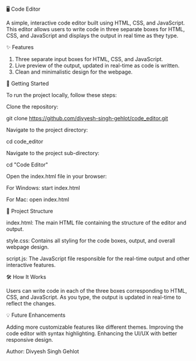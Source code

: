 🖥️ Code Editor

A simple, interactive code editor built using HTML, CSS, and JavaScript. This editor allows users to write code in three separate boxes for HTML, CSS, and JavaScript and displays the output in real time as they type.



✨ Features

1. Three separate input boxes for HTML, CSS, and JavaScript.
2. Live preview of the output, updated in real-time as code is written.
3. Clean and minimalistic design for the webpage.



🚀 Getting Started

To run the project locally, follow these steps:



Clone the repository:

git clone https://github.com/divyesh-singh-gehlot/code_editor.git



Navigate to the project directory:

cd code_editor

Navigate to the project sub-directory:

cd "Code Editor"



Open the index.html file in your browser:

For Windows: start index.html 

For Mac: open index.html 




📂 Project Structure

index.html: The main HTML file containing the structure of the editor and output.

style.css: Contains all styling for the code boxes, output, and overall webpage design.

script.js: The JavaScript file responsible for the real-time output and other interactive features.



🛠️ How It Works

Users can write code in each of the three boxes corresponding to HTML, CSS, and JavaScript.
As you type, the output is updated in real-time to reflect the changes.



💡 Future Enhancements

Adding more customizable features like different themes.
Improving the code editor with syntax highlighting.
Enhancing the UI/UX with better responsive design.

Author: Divyesh Singh Gehlot
